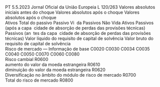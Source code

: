 PT  5.5.2023 Jornal Oficial da União Europeia L 120/263
 Valores absolutos iniciais antes do choque  Valores absolutos após o choque  Valores absolutos após o 
choque  
Ativos  Total do 
passivo  Passivo Vi ­
da  Passivos 
Não Vida  Ativos  Passivos 
(após a capa ­
cidade de 
absorção de 
perdas das 
provisões 
técnicas)  Passivos (an ­
tes da capa ­
cidade de 
absorção de 
perdas das 
provisões 
técnicas)  Valor líquido 
do requisito 
de capital de 
solvência  Valor bruto 
do requisito 
de capital de 
solvência  
Risco de mercado — Informação de base  C0020  C0030  C0034  C0035  C0040  C0050  C0070  C0060  C0080  
Risco cambial  R0600  
aumento do valor da moeda estrangeira  R0610  
diminuição do valor da moeda estrangeira  R0620  
Diversificação no âmbito do módulo de risco de 
mercado  R0700  
Total do risco de mercado  R0800